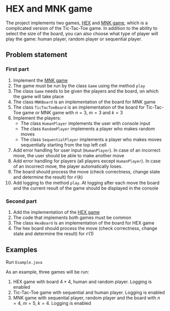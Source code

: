 # HEX and MNK game
The project implements two games, [HEX](https://en.wikipedia.org/wiki/Hex_(board_game)) and [MNK game](https://en.wikipedia.org/wiki/M,n,k-game), which is a complicated version of the Tic-Tac-Toe game. In addition to the ability to select the size of the board, you can also choose what type of player will play the game: human player, random player or sequential player.

## Problem statement
### First part
1. Implement the [MNK game](https://en.wikipedia.org/wiki/M,n,k-game)
2. The game must be run by the class `Game` using the method `play`
3. The class `Game` needs to be given the players and the board, on which the game will take place
4. The class `MNKBoard` is an implementation of the board for MNK game
5. The class `TicTacToeBoard` is an implementation of the board for Tic-Tac-Toe game or MNK game with $n = 3$, $m = 3$ and $k = 3$
6. Implement the players:
   + The class `HumanPlayer` implements the user with console input
   + The class `RandomPlayer` implements a player who makes random moves
   + The class `SequentialPlayer` implements a player who makes moves sequentially starting from the top left cell
7. Add error handling for user input (`HumanPlayer`). In case of an incorrect move, the user should be able to make another move
8. Add error handling for players (all players except `HumanPlayer`). In case of an incorrect move, the player automatically loses.
9. The board should process the move (check correctness, change state and determine the result) for $\mathcal{O}(k)$
10. Add logging to the method `play`. At logging after each move the board and the current result of the game should be displayed in the console

### Second part
1. Add the implementation of the [HEX game](https://en.wikipedia.org/wiki/Hex_(board_game))
2. The code that implements both games must be common
3. The class `HexBoard` is an implementation of the board for HEX game
4. The hex board should process the move (check correctness, change state and determine the result) for $\mathcal{O}(1)$

## Examples
Run `Example.java`

As an example, three games will be run:
1. HEX game with board $4 \times 4$, human and random player. Logging is enabled
2. Tic-Tac-Toe game with sequential and human player. Logging is enabled
1. MNK game with sequential player, random player and the board with $n = 4$, $m = 5$, $k = 4$. Logging is enabled
